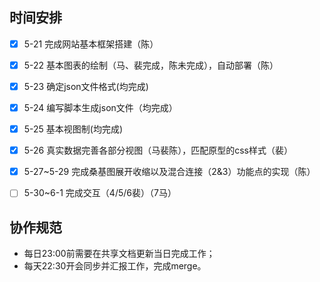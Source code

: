 ## 时间安排

- [x] 5-21 完成网站基本框架搭建（陈）
- [x] 5-22 基本图表的绘制（马、裴完成，陈未完成），自动部署（陈）
- [x] 5-23 确定json文件格式(均完成)
- [x] 5-24 编写脚本生成json文件（均完成）
- [x] 5-25 基本视图制(均完成)
- [x] 5-26 真实数据完善各部分视图（马裴陈），匹配原型的css样式（裴）
- [x] 5-27~5-29 完成桑基图展开收缩以及混合连接（2&3）功能点的实现（陈）
- [ ] 5-30~6-1 完成交互（4/5/6裴）（7马）


## 协作规范

- 每日23:00前需要在共享文档更新当日完成工作；
- 每天22:30开会同步并汇报工作，完成merge。